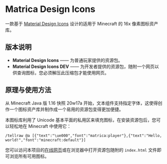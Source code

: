 # Matrica Design Icons

一款基于 [Material Design Icons](https://pictogrammers.com/library/mdi/) 设计的适用于 Minecraft 的 16x 像素图标资产库。


## 版本说明

- **Material Design Icons** —— 为普通玩家提供的资源包。
- **Material Design Icons DEV** —— 为开发者提供的资源包，随附一个网页以供查询图标，您必须解压此压缩包才能使用网页。


## 原理与使用方法

从 Minecraft Java 版 1.16 快照 20w17a 开始，文本组件支持指定字体，这使得创作一个图标资产库并制作成一个易用的资源包变得更加便捷。

本图标库利用了 Unicode 基本平面的私用区来填充图标，在安装资源包后，您可以轻松地在 Minecraft 中使用它：

``` text
/tellraw @a [{"text":"\ue000","font":"matrica:player"},{"text":"Hello, world!","font":"minecraft:default"}]
```

您可以访问本项目的[在线网页](https://sheep-realms.github.io/Matrica-Design-Icons/)或在浏览器中打开资源包随附的 `index.html` 文件即可浏览所有可用图标。
